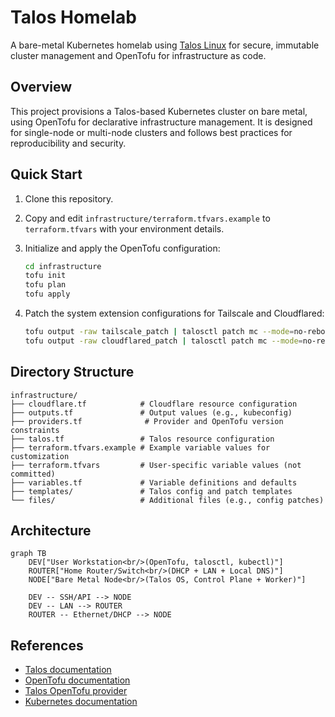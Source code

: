# Talos Homelab

A bare-metal Kubernetes homelab using [Talos Linux](https://www.talos.dev/docs/) for secure, immutable cluster management and OpenTofu for infrastructure as code.

## Overview

This project provisions a Talos-based Kubernetes cluster on bare metal, using OpenTofu for declarative infrastructure management. It is designed for single-node or multi-node clusters and follows best practices for reproducibility and security.

## Quick Start

1. Clone this repository.
2. Copy and edit `infrastructure/terraform.tfvars.example` to `terraform.tfvars` with your environment details.
3. Initialize and apply the OpenTofu configuration:

	 ```sh
	 cd infrastructure
	 tofu init
	 tofu plan
	 tofu apply
	 ```
4. Patch the system extension configurations for Tailscale and Cloudflared:

	 ```sh
	 tofu output -raw tailscale_patch | talosctl patch mc --mode=no-reboot --patch @-
   tofu output -raw cloudflared_patch | talosctl patch mc --mode=no-reboot --patch @-
	 ```

## Directory Structure

```
infrastructure/
├── cloudflare.tf            # Cloudflare resource configuration
├── outputs.tf               # Output values (e.g., kubeconfig)
├── providers.tf              # Provider and OpenTofu version constraints
├── talos.tf                 # Talos resource configuration
├── terraform.tfvars.example # Example variable values for customization
├── terraform.tfvars         # User-specific variable values (not committed)
├── variables.tf             # Variable definitions and defaults
├── templates/               # Talos config and patch templates
└── files/                   # Additional files (e.g., config patches)
```

## Architecture

```mermaid
graph TB
	DEV["User Workstation<br/>(OpenTofu, talosctl, kubectl)"]
	ROUTER["Home Router/Switch<br/>(DHCP + LAN + Local DNS)"]
	NODE["Bare Metal Node<br/>(Talos OS, Control Plane + Worker)"]

	DEV -- SSH/API --> NODE
	DEV -- LAN --> ROUTER
	ROUTER -- Ethernet/DHCP --> NODE
```

## References

- [Talos documentation](https://www.talos.dev/docs/)
- [OpenTofu documentation](https://opentofu.org/docs/)
- [Talos OpenTofu provider](https://registry.opentofu.org/providers/siderolabs/talos/latest/docs)
- [Kubernetes documentation](https://kubernetes.io/docs/)
